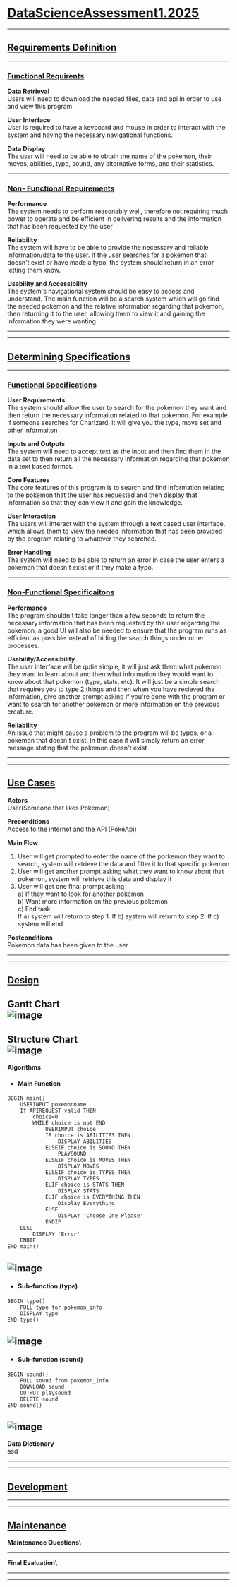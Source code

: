 # <ins> **DataScienceAssessment1.2025**<ins>
---
## <ins> **Requirements Definition** <ins>
---
### <ins> **Functional Requirents** <ins>
**Data Retrieval**\
Users will need to download the needed files, data and api in order to use and view this program. 

**User Interface**\
User is required to have a keyboard and mouse in order to interact with the system and having the necessary navigational functions.

**Data Display**\
The user will need to be able to obtain the name of the pokemon, their moves, abilities, type, sound, any alternative forms, and their statistics. 

---
### <ins>**Non- Functional Requirements**<ins>
**Performance**\
The system needs to perform reasonably well, therefore not requiring much power to operate and be efficient in delivering results and the information that has been requested by the user

**Reliability**\
The system will have to be able to provide the necessary and reliable information/data to the user. If the user searches for a pokemon that doesn't exist or have made a typo, the system should return in an error letting them know.

**Usability and Accessibility**\
The system's navigational system should be easy to access and understand. The main function will be a search system which will go find the needed pokemon and the relative information regarding that pokemon, then returning it to the user, allowing them to view it and gaining the information they were wanting.

---
---
## <ins> **Determining Specifications** <ins>
---
### <ins> **Functional Specifications** <ins>
**User Requirements**\
The system should allow the user to search for the pokemon they want and then return the necessary informaiton related to that pokemon. For example if someone searches for Charizard, it will give you the type, move set and other informaiton

**Inputs and Outputs**\
The system will need to accept text as the input and then find them in the data set to then return all the necessary information regarding that pokemon in a text based format.

**Core Features**\
The core features of this program is to search and find information relating to the pokemon that the user has requested and then display that information so that they can view it and gain the knowledge.

**User Interaction**\
The users will interact with the system through a text based user interface, which allows them to view the needed information that has been provided by the program relating to whatever they searched.

**Error Handling**\
The system will need to be able to return an error in case the user enters a pokemon that doesn't exist or if they make a typo. 

---
### <ins> **Non-Functional Specificaitons** <ins>
**Performance**\
The program shouldn't take longer than a few seconds to return the necessary information that has been requested by the user regarding the pokemon, a good UI will also be needed to ensure that the program runs as efficient as possible instead of hiding the search things under other processes.

**Usability/Accessibility**\
The user interface will be qutie simple, it will just ask them what pokemon they want to learn about and then what information they would want to know about that pokemon (type, stats, etc). It will just be a simple search that requires you to type 2 things and then when you have recieved the information, give another prompt asking if you're done with the program or want to search for another pokemon or more information on the previous creature.

**Reliability**\
An issue that might cause a problem to the program will be typos, or a pokemon that doesn't exist. In this case it will simply return an error message stating that the pokemon doesn't exist

---
---
## <ins> **Use Cases** <ins>
**Actors**\
User(Someone that likes Pokemon)

**Preconditions**\
Access to the internet and the API (PokeApi)

**Main Flow**
1. User will get prompted to enter the name of the porkemon they want to search, system will retrieve the data and filter it to that specific pokemon
2. User will get another prompt asking what they want to know about that pokemon, system will retrieve this data and display it
3. User will get one final prompt asking \
a) If they want to look for another pokemon\
b) Want more information on the previous pokemon\
c) End task\
If a) system will return to step 1. If b) system will return to step 2. If c) system will end

**Postconditions**\
Pokemon data has been given to the user

---
---
## <ins> **Design**
**Gantt Chart**\
![image](images/Ganttchart.png "Gantt Chart")
---
**Structure Chart**\
![image](images/Untitled-2025-02-25-1459.png "Structure Chart")
---
**Algorithms**
- #### **Main Function**
```
BEGIN main()
    USERINPUT pokemonname
    If APIREQUEST valid THEN 
        choice=0
        WHILE choice is not END
            USERINPUT choice
            IF choice is ABILITIES THEN
                DISPLAY ABILITIES
            ELSEIF choice is SOUND THEN
                PLAYSOUND
            ELSEIF choice is MOVES THEN
                DISPLAY MOVES
            ELSEIF choice is TYPES THEN
                DISPLAY TYPES
            ELIF choice is STATS THEN
                DISPLAY STATS
            ELIF choice is EVERYTHING THEN
                Display Everything
            ELSE
                DISPLAY 'Choose One Please'
            ENDIF
    ELSE 
        DISPLAY 'Error'
    ENDIF
END main()    
```
![image](images/Flowchart%20(1).png "Flowchart of Main Function")
---
- #### **Sub-function (type)**
```
BEGIN type()
    PULL type for pokemon_info
    DISPLAY type
END type()
```
![image](images/Blank%20diagram%20(1).png "Sub Function (type)")
---
- #### **Sub-function (sound)**
```
BEGIN sound()
    PULL sound from pokemon_info
    DOWNLOAD sound
    OUTPUT playsound
    DELETE sound
END sound()
```
![image](images/Blank%20diagram%20(2).png "Sub Function (sound)")
---
**Data Dictionary**\
asd

---
---
## <ins> **Development** <ins>

---
---
## <ins> **Maintenance** <ins>
**Maintenance Questions**\

---
**Final Evaluation**\

---
---